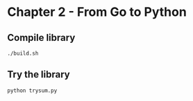 # Chapter 2 - From Go to Python

## Compile library

    ./build.sh

## Try the library

    python trysum.py

